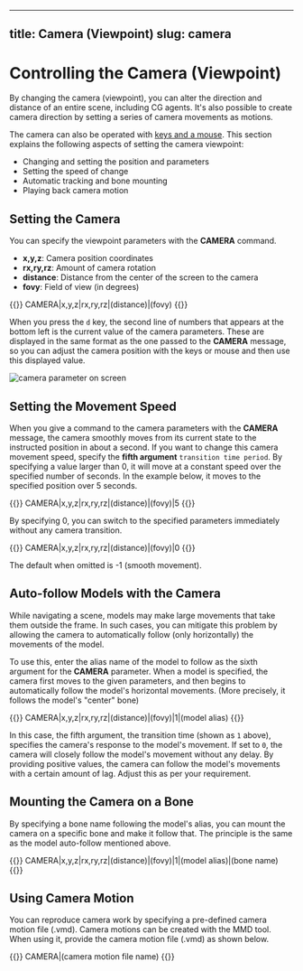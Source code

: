 

---
title: Camera (Viewpoint)
slug: camera
---

# Controlling the Camera (Viewpoint)

By changing the camera (viewpoint), you can alter the direction and distance of an entire scene, including CG agents. It's also possible to create camera direction by setting a series of camera movements as motions.

The camera can also be operated with [keys and a mouse](../keybind-basic/#%e8%a6%96%e7%82%b9%e7%a7%bb%e5%8b%95). This section explains the following aspects of setting the camera viewpoint:

- Changing and setting the position and parameters
- Setting the speed of change
- Automatic tracking and bone mounting
- Playing back camera motion

## Setting the Camera

You can specify the viewpoint parameters with the **CAMERA** command.

- **x,y,z**: Camera position coordinates
- **rx,ry,rz**: Amount of camera rotation
- **distance**: Distance from the center of the screen to the camera
- **fovy**: Field of view (in degrees)

{{<message>}}
CAMERA|x,y,z|rx,ry,rz|(distance)|(fovy)
{{</message>}}

When you press the `d` key, the second line of numbers that appears at the bottom left is the current value of the camera parameters. These are displayed in the same format as the one passed to the **CAMERA** message, so you can adjust the camera position with the keys or mouse and then use this displayed value.

![camera parameter on screen](/images/camera_param.png)

## Setting the Movement Speed

When you give a command to the camera parameters with the **CAMERA** message, the camera smoothly moves from its current state to the instructed position in about a second. If you want to change this camera movement speed, specify the **fifth argument** `transition time period`. By specifying a value larger than 0, it will move at a constant speed over the specified number of seconds. In the example below, it moves to the specified position over 5 seconds.

{{<message>}}
CAMERA|x,y,z|rx,ry,rz|(distance)|(fovy)|5
{{</message>}}

By specifying 0, you can switch to the specified parameters immediately without any camera transition.

{{<message>}}
CAMERA|x,y,z|rx,ry,rz|(distance)|(fovy)|0
{{</message>}}

The default when omitted is -1 (smooth movement).

## Auto-follow Models with the Camera

While navigating a scene, models may make large movements that take them outside the frame. In such cases, you can mitigate this problem by allowing the camera to automatically follow (only horizontally) the movements of the model.

To use this, enter the alias name of the model to follow as the sixth argument for the **CAMERA** parameter. When a model is specified, the camera first moves to the given parameters, and then begins to automatically follow the model's horizontal movements. (More precisely, it follows the model's "center" bone)

{{<message>}}
CAMERA|x,y,z|rx,ry,rz|(distance)|(fovy)|1|(model alias)
{{</message>}}

In this case, the fifth argument, the transition time (shown as `1` above), specifies the camera's response to the model's movement. If set to `0`, the camera will closely follow the model's movement without any delay. By providing positive values, the camera can follow the model's movements with a certain amount of lag. Adjust this as per your requirement.

## Mounting the Camera on a Bone

By specifying a bone name following the model's alias, you can mount the camera on a specific bone and make it follow that. The principle is the same as the model auto-follow mentioned above.

{{<message>}}
CAMERA|x,y,z|rx,ry,rz|(distance)|(fovy)|1|(model alias)|(bone name)
{{</message>}}

## Using Camera Motion

You can reproduce camera work by specifying a pre-defined camera motion file (.vmd). Camera motions can be created with the MMD tool. When using it, provide the camera motion file (.vmd) as shown below.

{{<message>}}
CAMERA|(camera motion file name)
{{</message>}}